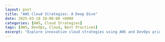 ```yaml
---
layout: post
title: "AWS Cloud Strategies: A Deep Dive"
date: 2025-03-10 10:00:00 +0000
categories: [AWS, Cloud Strategies]
tags: [AWS, DevOps, Cloud, Best Practices]
excerpt: "Explore innovative cloud strategies using AWS and DevOps principles to optimize performance and scalability."
---
```


